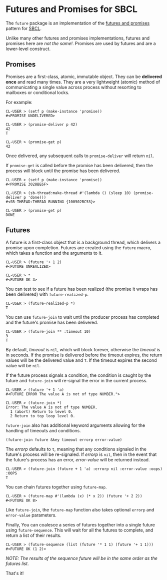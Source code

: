 # Futures and Promises for SBCL

The `future` package is an implementation of the [futures and promises](http://en.wikipedia.org/wiki/Futures_and_promises) pattern for [SBCL](http://sbcl.org).

Unlike many other futures and promises implementations, futures and promises here are *not the same!*. Promises are used by futures and are a lower-level construct.

## Promises

Promises are a first-class, atomic, immutable object. They can be **delivered once** and read many times. They are a very lightweight (atomic) method of communicating a single value across process without resorting to mailboxes or conditional locks.

For example:

    CL-USER > (setf p (make-instance 'promise))
    #<PROMISE UNDELIVERED>

    CL-USER > (promise-deliver p 42)
    42
    T

    CL-USER > (promise-get p)
    42

Once delivered, any subsequent calls to `promise-deliver` will return `nil`.

If `promise-get` is called before the promise has been delivered, then the process will block until the promise has been delivered.

    CL-USER > (setf p (make-instance 'promise))
    #<PROMISE 3028BE6F>

    CL-USER > (sb-thread:make-thread #'(lambda () (sleep 10) (promise-deliver p 'done)))
    #<SB-THREAD:THREAD RUNNING {100502BC53}>

    CL-USER > (promise-get p)
    DONE

## Futures

A future is a first-class object that is a background thread, which delivers a promise upon completion. Futures are created using the `future` macro, which takes a function and the arguments to it.

    CL-USER > (future '+ 1 2)
    #<FUTURE UNREALIZED>

    CL-USER > *
    #<FUTURE OK 3>

You can test to see if a future has been realized (the promise it wraps has been delivered) with `future-realized-p`.

    CL-USER > (future-realized-p *)
    T

You can use `future-join` to wait until the producer process has completed and the future's promise has been delivered.

    CL-USER > (future-join ** :timeout 10)
    3
    T

By default, *timeout* is `nil`, which will block forever, otherwise the *timeout* is in seconds. If the promise is delivered before the timeout expires, the return values will be the delivered value and `T`. If the timeout expires the second value will be `nil`.

If the future process signals a condition, the condition is caught by the future and `future-join` will re-signal the error in the current process.

    CL-USER > (future '+ 1 'a)
    #<FUTURE ERROR The value A is not of type NUMBER.">

    CL-USER > (future-join *)
    Error: The value A is not of type NUMBER.
      1 (abort) Return to level 0.
      2 Return to top loop level 0.

`future-join` also has additional keyword arguments allowing for the handling of timeouts and conditions.

    (future-join future &key timeout errorp error-value)

The *errorp* defaults to `t`, meaning that any conditions signaled in the future's process will be re-signaled. If *errorp* is `nil`, then in the event that the future's process has an error, *error-value* will be returned instead.

    CL-USER > (future-join (future + 1 'a) :errorp nil :error-value :oops)
    :OOPS
    T

You can chain futures together using `future-map`.

    CL-USER > (future-map #'(lambda (x) (* x 2)) (future '+ 2 2))
    #<FUTURE OK 8>

Like `future-join`, the `future-map` function also takes optional `errorp` and `error-value` parameters.

Finally, You can coalesce a series of futures together into a single future using `future-sequence`. This will wait for all the futures to complete, and return a list of their results.

    CL-USER > (future-sequence (list (future '* 1 1) (future '+ 1 1)))
    #<FUTURE OK (1 2)>

*NOTE: The results of the sequence future will be in the same order as the futures list*.

That's it!
